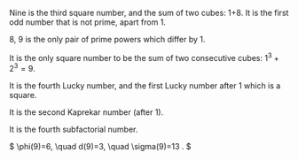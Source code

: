 Nine is the third square number, and the sum of two cubes: 1+8. It is
the first odd number that is not prime, apart from 1.

8, 9 is the only pair of prime powers which differ by 1.

It is the only square number to be the sum of two consecutive cubes:
$1^{3}+2^{3}=9.$

It is the fourth Lucky number, and the first Lucky number after 1 which
is a square.

It is the second Kaprekar number (after 1).

It is the fourth subfactorial number.

$ \phi(9)=6, \quad d(9)=3, \quad \sigma(9)=13 . $
